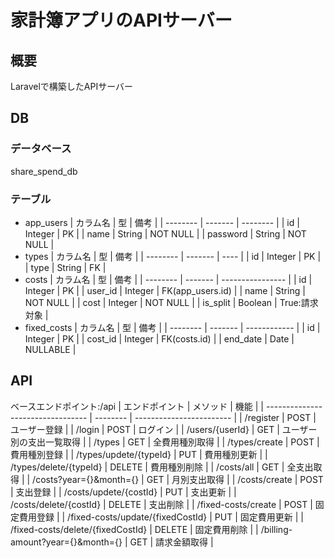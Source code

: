 # 家計簿アプリのAPIサーバー

## 概要
Laravelで構築したAPIサーバー

## DB

### データベース
share_spend_db

### テーブル
- app_users
  | カラム名 | 型      | 備考     |
  | -------- | ------- | -------- |
  | id       | Integer | PK       |
  | name     | String  | NOT NULL |
  | password | String  | NOT NULL |
- types
  | カラム名 | 型      | 備考 |
  | -------- | ------- | ---- |
  | id       | Integer | PK   |
  | type     | String  | FK   |
- costs
  | カラム名 | 型      | 備考             |
  | -------- | ------- | ---------------- |
  | id       | Integer | PK               |
  | user_id  | Integer | FK(app_users.id) |
  | name     | String  | NOT NULL         |
  | cost     | Integer | NOT NULL         |
  | is_split | Boolean | True:請求対象    |
- fixed_costs
  | カラム名 | 型      | 備考         |
  | -------- | ------- | ------------ |
  | id       | Integer | PK           |
  | cost_id  | Integer | FK(costs.id) |
  | end_date | Date    | NULLABLE     |

## API
ベースエンドポイント:/api
| エンドポイント                    | メソッド | 機能                     |
| --------------------------------- | -------- | ------------------------ |
| /register                         | POST     | ユーザー登録             |
| /login                            | POST     | ログイン                 |
| /users/{userId}                   | GET      | ユーザー別の支出一覧取得 |
| /types                            | GET      | 全費用種別取得           |
| /types/create                     | POST     | 費用種別登録             |
| /types/updete/{typeId}            | PUT      | 費用種別更新             |
| /types/delete/{typeId}            | DELETE   | 費用種別削除             |
| /costs/all                        | GET      | 全支出取得               |
| /costs?year={}&month={}           | GET      | 月別支出取得             |
| /costs/create                     | POST     | 支出登録                 |
| /costs/updete/{costId}            | PUT      | 支出更新                 |
| /costs/delete/{costId}            | DELETE   | 支出削除                 |
| /fixed-costs/create               | POST     | 固定費用登録             |
| /fixed-costs/update/{fixedCostId} | PUT      | 固定費用更新             |
| /fixed-costs/delete/{fixedCostId} | DELETE   | 固定費用削除             |
| /billing-amount?year={}&month={}  | GET      | 請求金額取得             |
